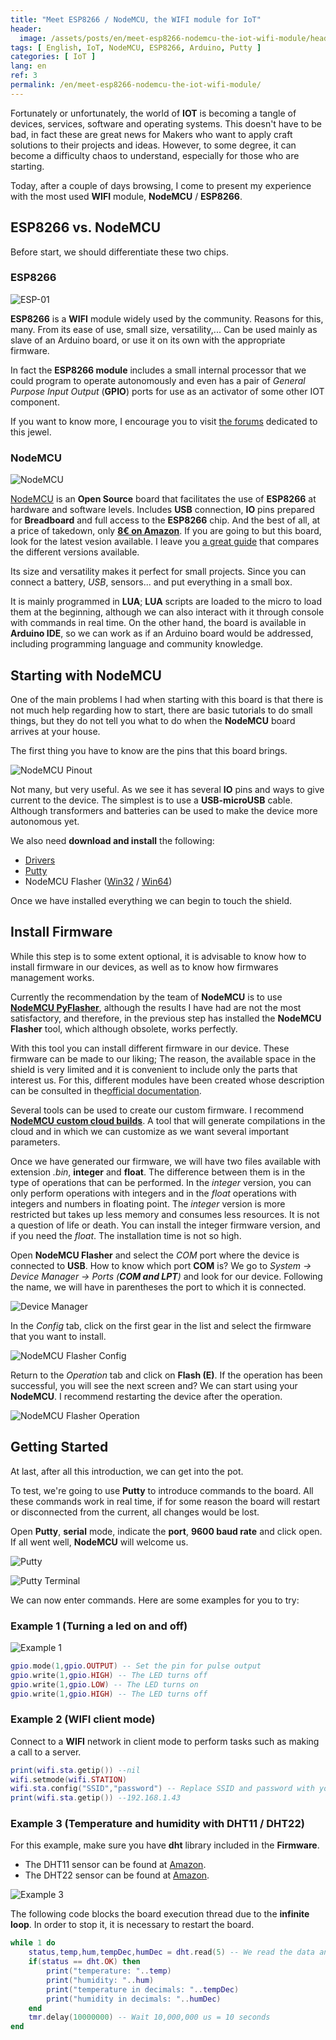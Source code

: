 ```yaml
---
title: "Meet ESP8266 / NodeMCU, the WIFI module for IoT"
header:
  image: /assets/posts/en/meet-esp8266-nodemcu-the-iot-wifi-module/header.jpg
tags: [ English, IoT, NodeMCU, ESP8266, Arduino, Putty ]
categories: [ IoT ]
lang: en
ref: 3
permalink: /en/meet-esp8266-nodemcu-the-iot-wifi-module/
---
```


Fortunately or unfortunately, the world of **IOT** is becoming a tangle of devices, services, software and operating systems. This doesn't have to be bad, in fact these are great news for Makers who want to apply craft solutions to their projects and ideas. However, to some degree, it can become a difficulty chaos to understand, especially for those who are starting.

Today, after a couple of days browsing, I come to present my experience with the most used **WIFI** module, **NodeMCU** / **ESP8266**.

## ESP8266 vs. NodeMCU

Before start, we should differentiate these two chips.

### ESP8266

![ESP-01](/assets/posts/en/meet-esp8266-nodemcu-the-iot-wifi-module/esp-01.jpg)

**ESP8266** is a **WIFI** module widely used by the community. Reasons for this, many. From its ease of use, small size, versatility,... Can be used mainly as slave of an Arduino board, or use it on its own with the appropriate firmware.

In fact the **ESP8266 module** includes a small internal processor that we could program to operate autonomously and even has a pair of *General Purpose Input Output* (**GPIO**) ports for use as an activator of some other IOT component.

If you want to know more, I encourage you to visit [the forums](http://www.esp8266.com/) dedicated to this jewel.

### NodeMCU

![NodeMCU](/assets/posts/en/meet-esp8266-nodemcu-the-iot-wifi-module/nodemcu.jpg)

[NodeMCU](http://nodemcu.com) is an **Open Source** board that facilitates the use of **ESP8266** at hardware and software levels. Includes **USB** connection, **IO** pins prepared for **Breadboard** and full access to the **ESP8266** chip. And the best of all, at a price of takedown, only [**8€ on Amazon**](http://amzn.to/2lp3HPG). If you are going to but this board, look for the latest vesion available. I leave you [a great guide](http://frightanic.com/iot/comparison-of-esp8266-nodemcu-development-boards/) that compares the different versions available.

Its size and versatility makes it perfect for small projects. Since you can connect a battery, *USB*, sensors... and put everything in a small box.

It is mainly programmed in **LUA**; **LUA** scripts are loaded to the micro to load them at the beginning, although we can also interact with it through console with commands in real time. On the other hand, the board is available in **Arduino IDE**, so we can work as if an Arduino board would be addressed, including programming language and community knowledge.

## Starting with NodeMCU

One of the main problems I had when starting with this board is that there is not much help regarding how to start, there are basic tutorials to do small things, but they do not tell you what to do when the **NodeMCU** board arrives at your house.

The first thing you have to know are the pins that this board brings.

![NodeMCU Pinout](/assets/posts/en/meet-esp8266-nodemcu-the-iot-wifi-module/nodemcu-pinmap.png)

Not many, but very useful. As we see it has several **IO** pins and ways to give current to the device. The simplest is to use a **USB-microUSB** cable. Although transformers and batteries can be used to make the device more autonomous yet.

We also need **download and install** the following:

- [Drivers](https://github.com/nodemcu/nodemcu-devkit/tree/master/Drivers)
- [Putty](http://www.putty.org/)
- NodeMCU Flasher ([Win32](https://github.com/nodemcu/nodemcu-flasher/blob/master/Win32/Release/ESP8266Flasher.exe) / [Win64](https://github.com/nodemcu/nodemcu-flasher/blob/master/Win64/Release/ESP8266Flasher.exe))

Once we have installed everything we can begin to touch the shield.

## Install Firmware

While this step is to some extent optional, it is advisable to know how to install firmware in our devices, as well as to know how firmwares management works.

Currently the recommendation by the team of **NodeMCU** is to use [**NodeMCU PyFlasher**](https://github.com/marcelstoer/nodemcu-pyflasher), although the results I have had are not the most satisfactory, and therefore, in the previous step has installed the **NodeMCU Flasher** tool, which although obsolete, works perfectly.

With this tool you can install different firmware in our device. These firmware can be made to our liking; The reason, the available space in the shield is very limited and it is convenient to include only the parts that interest us. For this, different modules have been created whose description can be consulted in the[official documentation](https://nodemcu.readthedocs.io/en/master/).

Several tools can be used to create our custom firmware. I recommend [**NodeMCU custom cloud builds**](https://nodemcu-build.com/). A tool that will generate compilations in the cloud and in which we can customize as we want several important parameters.

Once we have generated our firmware, we will have two files available with extension *.bin*, **integer** and **float**. The difference between them is in the type of operations that can be performed. In the *integer* version, you can only perform operations with integers and in the *float* operations with integers and numbers in floating point. The *integer* version is more restricted but takes up less memory and consumes less resources. It is not a question of life or death. You can install the integer firmware version, and if you need the *float*. The installation time is not so high.

Open **NodeMCU Flasher** and select the *COM* port where the device is connected to **USB**. How to know which port **COM** is? We go to *System -> Device Manager -> Ports (**COM and LPT**)* and look for our device. Following the name, we will have in parentheses the port to which it is connected.

![Device Manager](/assets/posts/en/meet-esp8266-nodemcu-the-iot-wifi-module/device-manager.png)

In the *Config* tab, click on the first gear in the list and select the firmware that you want to install.

![NodeMCU Flasher Config](/assets/posts/en/meet-esp8266-nodemcu-the-iot-wifi-module/nodemcu-flasher-config.png)

Return to the *Operation* tab and click on **Flash (E)**. If the operation has been successful, you will see the next screen and? We can start using your **NodeMCU**. I recommend restarting the device after the operation.

![NodeMCU Flasher Operation](/assets/posts/en/meet-esp8266-nodemcu-the-iot-wifi-module/nodemcu-flasher-operation.png)

## Getting Started

At last, after all this introduction, we can get into the pot.

To test, we're going to use **Putty** to introduce commands to the board. All these commands work in real time, if for some reason the board will restart or disconnected from the current, all changes would be lost.

Open **Putty**, **serial** mode, indicate the **port**, **9600 baud rate** and click open. If all went well, **NodeMCU** will welcome us.

![Putty](/assets/posts/en/meet-esp8266-nodemcu-the-iot-wifi-module/putty.png)

![Putty Terminal](/assets/posts/en/meet-esp8266-nodemcu-the-iot-wifi-module/putty-terminal.png)

We can now enter commands. Here are some examples for you to try:

### Example 1 (Turning a led on and off)

![Example 1](/assets/posts/en/meet-esp8266-nodemcu-the-iot-wifi-module/example-turn-on-off-led.png)

```lua
gpio.mode(1,gpio.OUTPUT) -- Set the pin for pulse output
gpio.write(1,gpio.HIGH) -- The LED turns off
gpio.write(1,gpio.LOW) -- The LED turns on
gpio.write(1,gpio.HIGH) -- The LED turns off
```

### Example 2 (WIFI client mode)

Connect to a **WIFI** network in client mode to perform tasks such as making a call to a server.

```lua
print(wifi.sta.getip()) --nil
wifi.setmode(wifi.STATION)
wifi.sta.config("SSID","password") -- Replace SSID and password with your home settings
print(wifi.sta.getip()) --192.168.1.43
```

### Example 3 (Temperature and humidity with DHT11 / DHT22)

For this example, make sure you have **dht** library included in the **Firmware**.

- The DHT11 sensor can be found at  [Amazon](http://amzn.to/2k48BQp).
- The DHT22 sensor can be found at  [Amazon](http://amzn.to/2k3JF00).

![Example 3](/assets/posts/en/meet-esp8266-nodemcu-the-iot-wifi-module/example-temperature-humidity-dht.png)

The following code blocks the board execution thread due to the **infinite loop**. In order to stop it, it is necessary to restart the board.

```lua
while 1 do
    status,temp,hum,tempDec,humDec = dht.read(5) -- We read the data and put it in variables
    if(status == dht.OK) then
        print("temperature: "..temp)
        print("humidity: "..hum)
        print("temperature in decimals: "..tempDec)
        print("humidity in decimals: "..humDec)
    end
    tmr.delay(10000000) -- Wait 10,000,000 us = 10 seconds
end
```
